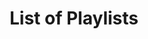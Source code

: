 ---
layout: index
title: List of Playlists
playlists: [
    the-origin,
    the-experiment,
    the-prototype,
    the-chill,
    the-house,
    three-piece1,
    three-piece2,
    under-development
]
---